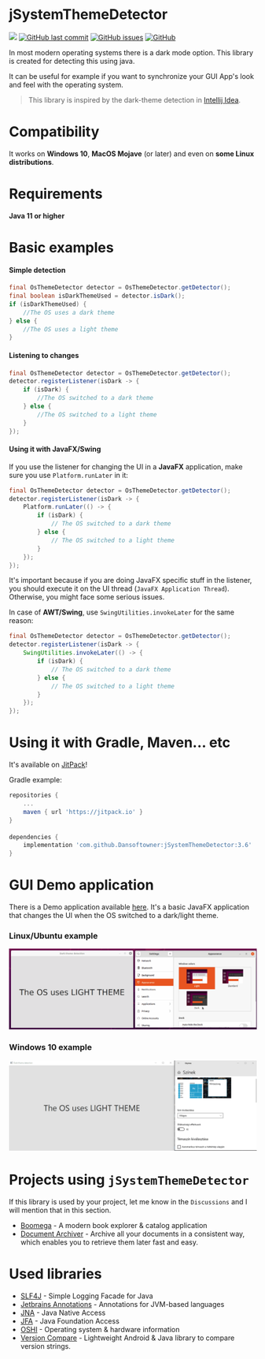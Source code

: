 # jSystemThemeDetector

[![](https://jitpack.io/v/Dansoftowner/jSystemThemeDetector.svg)](https://jitpack.io/#Dansoftowner/jSystemThemeDetector)
[![GitHub last commit](https://img.shields.io/github/last-commit/Dansoftowner/jSystemthemedetector)](https://github.com/Dansoftowner/jSystemThemeDetector/commits/master)
[![GitHub issues](https://img.shields.io/github/issues/Dansoftowner/jsystemthemedetector)](https://github.com/Dansoftowner/jSystemThemeDetector/issues)
[![GitHub](https://img.shields.io/github/license/Dansoftowner/Jsystemthemedetector)](LICENSE)

In most modern operating systems there is a dark mode option. This library is created for detecting 
this using java.

It can be useful for example if you want to synchronize your GUI App's look and feel with the operating system.

> This library is inspired by the dark-theme detection in [Intellij Idea](https://github.com/JetBrains/intellij-community).

# Compatibility
It works on **Windows 10**, **MacOS Mojave** (or later) and even on **some Linux distributions**.

# Requirements
**Java 11 or higher**

# Basic examples

#### Simple detection
```java
final OsThemeDetector detector = OsThemeDetector.getDetector();
final boolean isDarkThemeUsed = detector.isDark();
if (isDarkThemeUsed) {
    //The OS uses a dark theme
} else {
    //The OS uses a light theme
}
```

#### Listening to changes

```java
final OsThemeDetector detector = OsThemeDetector.getDetector();
detector.registerListener(isDark -> {
    if (isDark) {
        //The OS switched to a dark theme
    } else {
        //The OS switched to a light theme
    }
});
```

#### Using it with JavaFX/Swing
If you use the listener for changing the UI in a **JavaFX** application, make sure you use `Platform.runLater` in it:
```java
final OsThemeDetector detector = OsThemeDetector.getDetector();
detector.registerListener(isDark -> {
    Platform.runLater(() -> {
        if (isDark) {
            // The OS switched to a dark theme
        } else {
            // The OS switched to a light theme
        }
    });
});
```
It's important because if you are doing JavaFX specific stuff in the listener, you should execute it on the UI thread (`JavaFX Application Thread`).
Otherwise, you might face some serious issues.

In case of **AWT/Swing**, use `SwingUtilities.invokeLater` for the same reason:
```java
final OsThemeDetector detector = OsThemeDetector.getDetector();
detector.registerListener(isDark -> {
    SwingUtilities.invokeLater(() -> {
        if (isDark) {
            // The OS switched to a dark theme
        } else {
            // The OS switched to a light theme
        }
    });
});
```

# Using it with Gradle, Maven... etc
It's available on [JitPack](https://jitpack.io/#Dansoftowner/jSystemThemeDetector)!

Gradle example:
```groovy
repositories {
	...
	maven { url 'https://jitpack.io' }
}

dependencies {
    implementation 'com.github.Dansoftowner:jSystemThemeDetector:3.6'
}
```

# GUI Demo application

There is a Demo application available [here](src/test/java/GuiDemo.java). It's 
a basic JavaFX application that changes the UI when the OS switched to a dark/light theme.

### Linux/Ubuntu example
![Running the demo app on Ubuntu](docs/screenshot/UbuntuThemeDetection.gif)

### Windows 10 example
![Running the demo app on Windows 10](docs/screenshot/Windows10ThemeDetection.gif)

# Projects using `jSystemThemeDetector`
If this library is used by your project, let me know in the `Discussions` and I will mention that in this section. 

* [Boomega](https://github.com/Dansoftowner/Boomega) - A modern book explorer & catalog application
* [Document Archiver](https://github.com/Document-Archiver/com.sophisticatedapps.archiving.document-archiver) - Archive all your documents in a consistent way, which enables you to retrieve them later fast and easy.

# Used libraries

 - [SLF4J](http://www.slf4j.org/) - Simple Logging Facade for Java
 - [Jetbrains Annotations](https://github.com/JetBrains/java-annotations) - Annotations for JVM-based languages
 - [JNA](https://github.com/java-native-access/jna) - Java Native Access
 - [JFA](https://github.com/0x4a616e/jfa) - Java Foundation Access
 - [OSHI](https://github.com/oshi/oshi) - Operating system & hardware information
 - [Version Compare](https://github.com/G00fY2/version-compare) - Lightweight Android & Java library to compare version strings.
